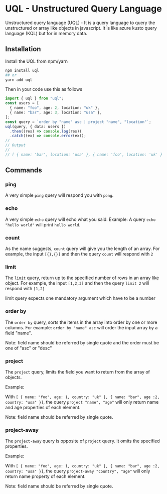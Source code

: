 # UQL - Unstructured Query Language

Unstructured query language (UQL) - It is a query language to query the unstructured or array like objects in javascript. It is like azure kusto query language (KQL) but for in memory data.

## Installation

Install the UQL from npm/yarn

```sh
npm install uql
## or
yarn add uql
```

Then in your code use this as follows

```ts
import { uql } from "uql";
const users = [
  { name: "foo", age: 2, location: "uk" },
  { name: "bar", age: 3, location: "usa" },
];
const query = `order by "name" asc | project "name", "location"`;
uql(query, { data: users })
  .then((res) => console.log(res))
  .catch((ex) => console.error(ex));
//
// Output
//
// [ { name: 'bar', location: 'usa' }, { name: 'foo', location: 'uk' } ]
```

## Commands

### ping

A very simple `ping` query will respond you with `pong`.

### echo

A very simple `echo` query will echo what you said. Example: A query `echo "hello world"` will print `hello world`.

### count

As the name suggests, `count` query will give you the length of an array. For example, the input `[{},{}]` and then the query `count` will respond with `2`

### limit

The `limit` query, return up to the specified number of rows in an array like object. For example, the input `[1,2,3]` and then the query `limit 2` will respond with `[1,2]`

limit query expects one mandatory argument which have to be a number

### order by

The `order by` query, sorts the items in the array into order by one or more columns. For example: `order by "name" asc` will order the input array by a field "name".

Note: field name should be referred by single quote and the order must be one of "asc" or "desc"

### project

The `project` query, limits the field you want to return from the array of objects.

Example:

With `[ { name: "foo", age: 1, country: "uk" }, { name: "bar", age :2, country: "usa" }]`, the query `project "name", "age"` will only return name and age properties of each element.

Note: field name should be referred by single quote.

### project-away

The `project-away` query is opposite of `project` query. It omits the specified properties.

Example:

With `[ { name: "foo", age: 1, country: "uk" }, { name: "bar", age :2, country: "usa" }]`, the query `project-away "country", "age"` will only return name property of each element.

Note: field name should be referred by single quote.
